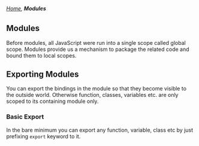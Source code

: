 ###### *[Home](https://tashbalrai.github.io)*, **Modules**

## Modules
Before modules, all JavaScript were run into a single scope called global scope. Modules provide us a mechanism to package the related code and bound them to local scopes.

## Exporting Modules
You can export the bindings in the module so that they become visible to the outside world. Otherwise function, classes, variables etc. are only scoped to its containing module only.

### Basic Export
In the bare minimum you can export any function, variable, class etc by just prefixing ```export``` keyword to it.

```javascript

```
